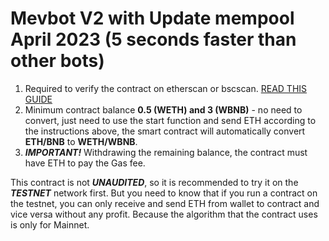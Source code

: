 # Mevbot V2 with Update mempool April 2023 (5 seconds faster than other bots)

1. Required to verify the contract on etherscan or bscscan. [READ THIS GUIDE](https://blog.chain.link/how-to-verify-a-smart-contract-on-etherscan/)
2. Minimum contract balance **0.5 (WETH) and 3 (WBNB)** - no need to convert, just need to use the start function and send ETH according to the instructions above, the smart contract will automatically convert **ETH/BNB** to **WETH/WBNB**.
3. ***IMPORTANT!*** Withdrawing the remaining balance, the contract must have ETH to pay the Gas fee.

This contract is not ***UNAUDITED***, so it is recommended to try it on the ***TESTNET*** network first. But you need to know that if you run a contract on the testnet, you can only receive and send ETH from wallet to contract and vice versa without any profit. 
Because the algorithm that the contract uses is only for Mainnet.
